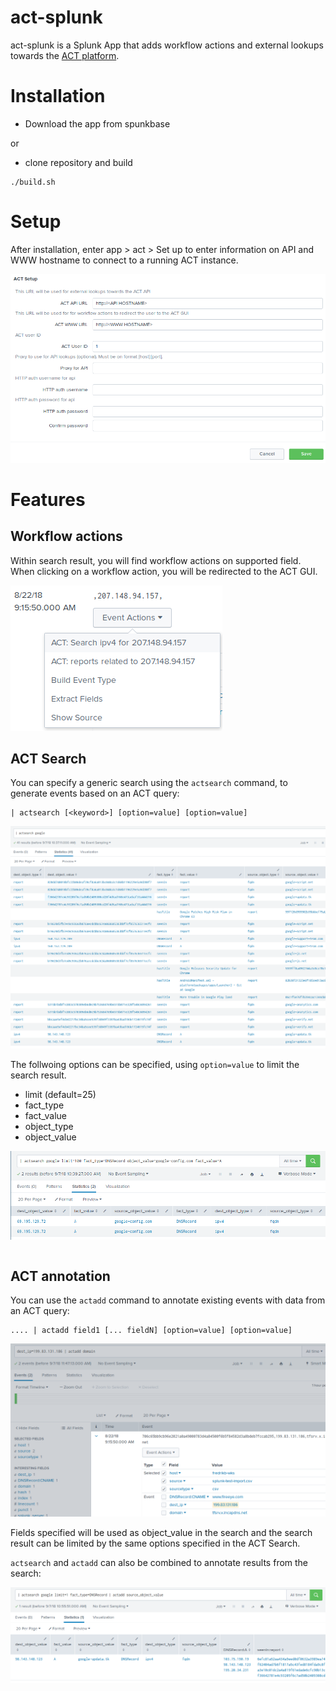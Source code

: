 # act-splunk

act-splunk is a Splunk App that adds workflow actions and external lookups towards the [ACT platform](https://github.com/mnemonic-no/act-platform).

# Installation

* Download the app from spunkbase

or

* clone repository and build

```
./build.sh
```

# Setup

After installation, enter app > act > Set up to enter information on API and WWW hostname to connect to a running ACT instance.

![Setup](screenshots/setup.png "Setup")

# Features

## Workflow actions

Within search result, you will find workflow actions on supported field. When clicking on a workflow action, you will be redirected to the ACT GUI.

![Workflow Actions](screenshots/workflow_action.png "Workflow actions")

## ACT Search

You can specify a generic search using the `actsearch` command, to generate events based on an ACT query:

```
| actsearch [<keyword>] [option=value] [option=value]
```

![Keyword search](screenshots/actsearch-keyword.png "Keyword search")

The follwoing options can be specified, using `option=value` to limit the search result.

* limit (default=25)
* fact_type
* fact_value
* object_type
* object_value

![Search options](screenshots/actsearch-options.png "Search options")


```
```

## ACT annotation

You can use the `actadd` command to annotate existing events with data from an ACT query:

```
.... | actadd field1 [... fieldN] [option=value] [option=value]
```

![ACT annotation](screenshots/actadd.png "ACT annotation")

Fields specified will be used as object_value in the search and the search result can be limited by the same options specified in the ACT Search.

`actsearch` and `actadd` can also be combined to annotate results from the search:

![Nested search](screenshots/actsearch-nested.png "Nested search")
